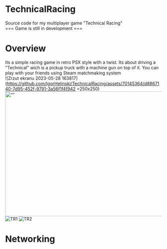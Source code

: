 # TechnicalRacing
Source code for my multiplayer game "Technical Racing"
<br>
=== Game is still in development ===

# Overview
Its a simple racing game in retro PSX style with a twist. Its about driving a "Technical" wich is a pickup truck with a machine gun on top of it. You can play with your friends using Steam matchmaking system
<br>
![Zrzut ekranu 2023-05-28 163817](https://github.com/IgorHelinski/TechnicalRacing/assets/70145364/d8867140-7d95-452f-9791-3a56f1f4f942 =250x250)
<img src="Zrzut ekranu 2023-05-28 163817" alt= “” width="600" height="400">
![TR1](https://github.com/IgorHelinski/TechnicalRacing/assets/70145364/79980c78-f08d-4ccd-9763-daa32c18f7e2)
![TR2](https://github.com/IgorHelinski/TechnicalRacing/assets/70145364/e310cbce-adda-4460-8b9a-bf316e483220)

# Networking
